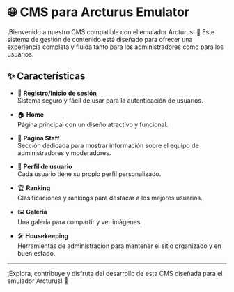 # 🌐 CMS para Arcturus Emulator

¡Bienvenido a nuestro CMS compatible con el emulador Arcturus! 🚀 Este sistema de gestión de contenido está diseñado para ofrecer una experiencia completa y fluida tanto para los administradores como para los usuarios.

## ✨ Características

- 🔐 **Registro/Inicio de sesión**  
  Sistema seguro y fácil de usar para la autenticación de usuarios.

- 🏠 **Home**  
  Página principal con un diseño atractivo y funcional.

- 👥 **Página Staff**  
  Sección dedicada para mostrar información sobre el equipo de administradores y moderadores.

- 🧑 **Perfil de usuario**  
  Cada usuario tiene su propio perfil personalizado.

- 🏆 **Ranking**  
  Clasificaciones y rankings para destacar a los mejores usuarios.

- 🖼️ **Galería**  
  Una galería para compartir y ver imágenes.

- 🛠️ **Housekeeping**  
  Herramientas de administración para mantener el sitio organizado y en buen estado.

---

¡Explora, contribuye y disfruta del desarrollo de esta CMS diseñada para el emulador Arcturus! 🌟
